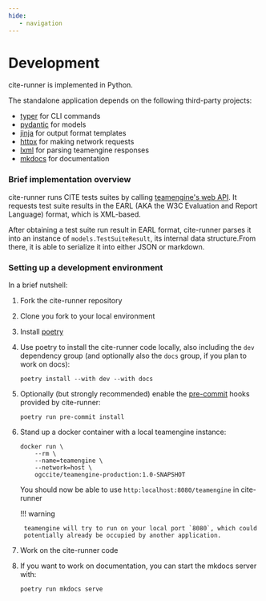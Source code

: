 ```yaml
---
hide:
   - navigation
---
```


# Development

cite-runner is implemented in Python.

The standalone application depends on the following third-party projects:

- [typer] for CLI commands
- [pydantic] for models
- [jinja] for output format templates
- [httpx] for making network requests
- [lxml] for parsing teamengine responses
- [mkdocs] for documentation

### Brief implementation overview

cite-runner runs CITE tests suites by calling [teamengine's web API]. It
requests test suite results in the EARL (AKA the W3C Evaluation and Report
Language) format, which is XML-based.

After obtaining a test suite run result in EARL format, cite-runner parses it
into an instance of `models.TestSuiteResult`, its internal data structure.From
there, it is able to serialize it into either JSON or markdown.


### Setting up a development environment

In a brief nutshell:

1. Fork the cite-runner repository

2. Clone you fork to your local environment

3. Install [poetry]

4. Use poetry to install the cite-runner code locally, also including the
   `dev` dependency group (and optionally also the `docs` group, if you plan
   to work on docs):

    ```shell
    poetry install --with dev --with docs
    ```

5. Optionally (but strongly recommended) enable the [pre-commit] hooks
   provided by cite-runner:

    ```shell
    poetry run pre-commit install
    ```

6. Stand up a docker container with a local teamengine instance:

    ```shell
    docker run \
        --rm \
        --name=teamengine \
        --network=host \
        ogccite/teamengine-production:1.0-SNAPSHOT
    ```

    You should now be able to use `http:localhost:8080/teamengine` in
    cite-runner

    !!! warning

        teamengine will try to run on your local port `8080`, which could
        potentially already be occupied by another application.

7. Work on the cite-runner code

8. If you want to work on documentation, you can start the mkdocs server with:

    ```shell
    poetry run mkdocs serve
    ```


[httpx]: https://www.python-httpx.org/
[jinja]: https://jinja.palletsprojects.com/en/stable/
[lxml]: https://lxml.de/
[mkdocs]: https://www.mkdocs.org/
[poetry]: https://python-poetry.org/
[pre-commit]: https://pre-commit.com/
[pydantic]: https://docs.pydantic.dev/latest/
[teamengine's web API]: https://opengeospatial.github.io/teamengine/users.html
[typer]: https://typer.tiangolo.com/
